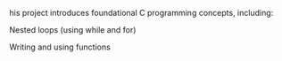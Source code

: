 his project introduces foundational C programming concepts, including:

Nested loops (using while and for)

Writing and using functions
